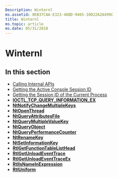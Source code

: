 ```yaml
---
Description: Winternl
ms.assetid: 0EB37CAA-E323-46BD-9465-10022A2A499C
title: Winternl
ms.topic: article
ms.date: 05/31/2018
---
```


# Winternl

## In this section

-   [Calling Internal APIs](calling-internal-apis.md)
-   [Getting the Active Console Session ID](getting-the-active-console-session-id.md)
-   [Getting the Session ID of the Current Process](getting-the-session-id-of-the-current-process.md)
-   [**IOCTL\_TCP\_QUERY\_INFORMATION\_EX**](/windows/desktop/api/Tcpioctl/ni-tcpioctl-ioctl_tcp_query_information_ex)
-   [**NtNotifyChangeMultipleKeys**](/windows/desktop/api/Winternl/nf-winternl-ntnotifychangemultiplekeys)
-   [**NtOpenThread**](ntopenthread.md)
-   [**NtQueryAttributesFile**](ntqueryattributesfile.md)
-   [**NtQueryMultipleValueKey**](/windows/desktop/api/Winternl/nf-winternl-ntquerymultiplevaluekey)
-   [**NtQueryObject**](/windows/desktop/api/Winternl/nf-winternl-ntqueryobject)
-   [**NtQueryPerformanceCounter**](ntqueryperformancecounter.md)
-   [**NtRenameKey**](/windows/desktop/api/Winternl/nf-winternl-ntrenamekey)
-   [**NtSetInformationKey**](/windows/desktop/api/Winternl/nf-winternl-ntsetinformationkey)
-   [**RtlGetFunctionTableListHead**](rtlgetfunctiontablelisthead.md)
-   [**RtlGetUnloadEventTrace**](rtlgetunloadeventtrace.md)
-   [**RtlGetUnloadEventTraceEx**](rtlgetunloadeventtraceex.md)
-   [**RtlIsNameInExpression**](rtlisnameinexpression.md)
-   [**RtlUniform**](/windows/desktop/api/Winternl/nf-winternl-rtluniform)

 

 



